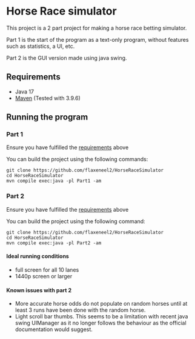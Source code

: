 # Horse Race simulator

This project is a 2 part project for making a horse race betting simulator.

Part 1 is the start of the program as a text-only program, without features such as statistics, a UI, etc.

Part 2 is the GUI version made using java swing.

## Requirements
- Java 17
- [Maven](https://maven.apache.org/download.cgi) (Tested with 3.9.6)


## Running the program

### Part 1

Ensure you have fulfilled the [requirements](#requirements) above

You can build the project using the following commands:
```shell
git clone https://github.com/flaxeneel2/HorseRaceSimulator
cd HorseRaceSimulator
mvn compile exec:java -pl Part1 -am
```

### Part 2

Ensure you have fulfilled the [requirements](#requirements) above

You can build the project using the following command:
```shell
git clone https://github.com/flaxeneel2/HorseRaceSimulator
cd HorseRaceSimulator
mvn compile exec:java -pl Part2 -am
```


#### Ideal running conditions
- full screen for all 10 lanes
- 1440p screen or larger

#### Known issues with part 2

- More accurate horse odds do not populate on random horses until at least 3 runs have been done with the random horse.
- Light scroll bar thumbs. This seems to be a limitation with recent java swing UIManager as it no longer follows the behaviour as the official documentation would suggest.